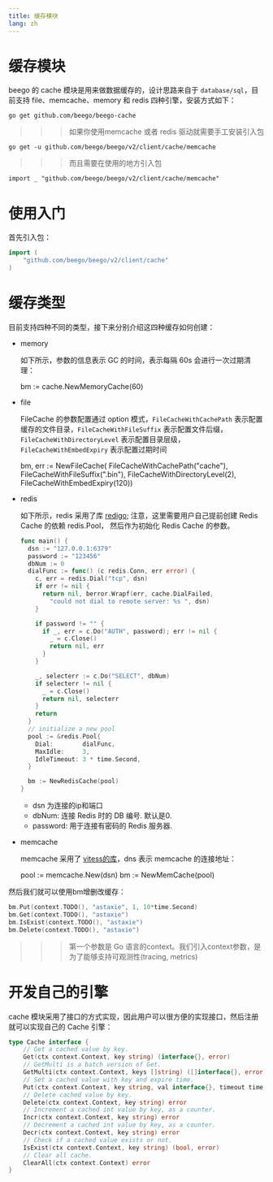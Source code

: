 ```yaml
---
title: 缓存模块
lang: zh
---
```


# 缓存模块

beego 的 cache 模块是用来做数据缓存的，设计思路来自于 `database/sql`，目前支持 file、memcache、memory 和 redis 四种引擎，安装方式如下：

	go get github.com/beego/beego-cache

>>>如果你使用memcache 或者 redis 驱动就需要手工安装引入包

	go get -u github.com/beego/beego/v2/client/cache/memcache

>>>而且需要在使用的地方引入包

    import _ "github.com/beego/beego/v2/client/cache/memcache"

# 使用入门

首先引入包：

```go
import (
	"github.com/beego/beego/v2/client/cache"
)
```

# 缓存类型

目前支持四种不同的类型，接下来分别介绍这四种缓存如何创建：

- memory

  如下所示，参数的信息表示 GC 的时间，表示每隔 60s 会进行一次过期清理：

  	bm := cache.NewMemoryCache(60)

- file

  FileCache 的参数配置通过 option 模式，`FileCacheWithCachePath` 表示配置缓存的文件目录，`FileCacheWithFileSuffix` 表示配置文件后缀，`FileCacheWithDirectoryLevel` 表示配置目录层级，`FileCacheWithEmbedExpiry` 表示配置过期时间

  	bm, err := NewFileCache(
  						FileCacheWithCachePath("cache"),
  						FileCacheWithFileSuffix(".bin"),
  						FileCacheWithDirectoryLevel(2),
  						FileCacheWithEmbedExpiry(120))

- redis

  如下所示，redis 采用了库 [redigo](https://github.com/garyburd/redigo/tree/master/redis); 注意，这里需要用户自己提前创建 Redis Cache 的依赖 redis.Pool， 然后作为初始化 Redis Cache 的参数。

  ```go
  func main() {
  	dsn := "127.0.0.1:6379"
    password := "123456"
    dbNum := 0
    dialFunc := func() (c redis.Conn, err error) {
      c, err = redis.Dial("tcp", dsn)
      if err != nil {
        return nil, berror.Wrapf(err, cache.DialFailed,
          "could not dial to remote server: %s ", dsn)
      }
  
      if password != "" {
        if _, err = c.Do("AUTH", password); err != nil {
          _ = c.Close()
          return nil, err
        }
      }
  
      _, selecterr := c.Do("SELECT", dbNum)
      if selecterr != nil {
        _ = c.Close()
        return nil, selecterr
      }
      return
    }
    // initialize a new pool
    pool := &redis.Pool{
      Dial:        dialFunc,
      MaxIdle:     3,
      IdleTimeout: 3 * time.Second,
    }
  
    bm := NewRedisCache(pool)
  }
  ```

    * dsn 为连接的ip和端口
    * dbNum: 连接 Redis 时的 DB 编号. 默认是0.
    * password: 用于连接有密码的 Redis 服务器.


- memcache

  memcache 采用了 [vitess的库](https://github.com/youtube/vitess/tree/master/go/memcache)，dns 表示 memcache 的连接地址：

  	pool := memcache.New(dsn)
  	bm := NewMemCache(pool)

然后我们就可以使用bm增删改缓存：

```go
bm.Put(context.TODO(), "astaxie", 1, 10*time.Second)
bm.Get(context.TODO(), "astaxie")
bm.IsExist(context.TODO(), "astaxie")
bm.Delete(context.TODO(), "astaxie")
```

>>> 第一个参数是 Go 语言的context。我们引入context参数，是为了能够支持可观测性(tracing, metrics)

# 开发自己的引擎

cache 模块采用了接口的方式实现，因此用户可以很方便的实现接口，然后注册就可以实现自己的 Cache 引擎：

```go
type Cache interface {
	// Get a cached value by key.
	Get(ctx context.Context, key string) (interface{}, error)
	// GetMulti is a batch version of Get.
	GetMulti(ctx context.Context, keys []string) ([]interface{}, error)
	// Set a cached value with key and expire time.
	Put(ctx context.Context, key string, val interface{}, timeout time.Duration) error
	// Delete cached value by key.
	Delete(ctx context.Context, key string) error
	// Increment a cached int value by key, as a counter.
	Incr(ctx context.Context, key string) error
	// Decrement a cached int value by key, as a counter.
	Decr(ctx context.Context, key string) error
	// Check if a cached value exists or not.
	IsExist(ctx context.Context, key string) (bool, error)
	// Clear all cache.
	ClearAll(ctx context.Context) error
}
```
